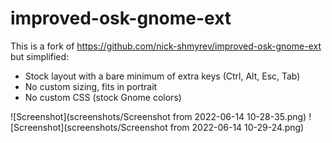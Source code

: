# improved-osk-gnome-ext

This is a fork of https://github.com/nick-shmyrev/improved-osk-gnome-ext but simplified:

* Stock layout with a bare minimum of extra keys (Ctrl, Alt, Esc, Tab)
* No custom sizing, fits in portrait
* No custom CSS (stock Gnome colors)


![Screenshot](screenshots/Screenshot from 2022-06-14 10-28-35.png)
![Screenshot](screenshots/Screenshot from 2022-06-14 10-29-24.png)


